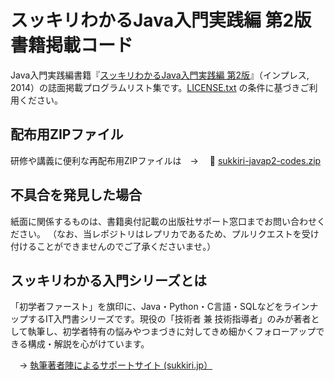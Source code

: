 # スッキリわかるJava入門実践編 第2版　書籍掲載コード

Java入門実践編書籍『[スッキリわかるJava入門実践編 第2版](https://sukkiri.jp/books/sukkiri_javap2)』（インプレス, 2014）の誌面掲載プログラムリスト集です。[LICENSE.txt](https://github.com/miyabilink/sukkiri-javap2-codes/raw/main/LICENSE.txt) の条件に基づきご利用ください。  

## 配布用ZIPファイル
研修や講義に便利な再配布用ZIPファイルは　→ 　🎁 [sukkiri-javap2-codes.zip](https://github.com/miyabilink/sukkiri-javap2-codes/releases/download/v2.4/sukkiri-javap2-codes.zip) 

## 不具合を発見した場合
紙面に関係するものは、書籍奥付記載の出版社サポート窓口までお問い合わせください。
（なお、当レポジトリはレプリカであるため、プルリクエストを受け付けることができませんのでご了承くださいませ。）

## スッキリわかる入門シリーズとは
「初学者ファースト」を旗印に、Java・Python・C言語・SQLなどをラインナップするIT入門書シリーズです。現役の「技術者 兼 技術指導者」のみが著者として執筆し、初学者特有の悩みやつまづきに対してきめ細かくフォローアップできる構成・解説を心がけています。

　→ [執筆著者陣によるサポートサイト (sukkiri.jp）](https://sukkiri.jp/)


